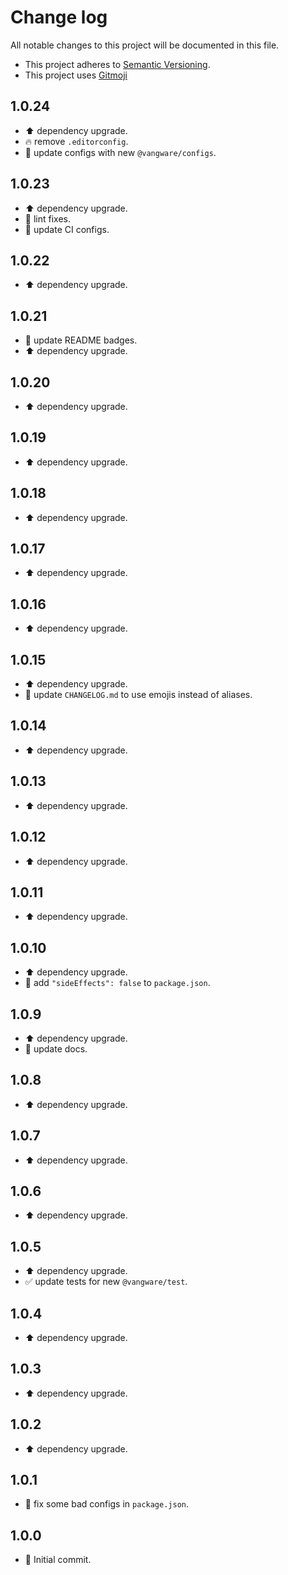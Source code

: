 # Change log

All notable changes to this project will be documented in this file.

-   This project adheres to [Semantic Versioning][semver].
-   This project uses [Gitmoji][gitmoji]

## 1.0.24

-   ⬆️ dependency upgrade.
-   🔥 remove `.editorconfig`.
-   🔧 update configs with new `@vangware/configs`.

## 1.0.23

-   ⬆️ dependency upgrade.
-   🚨 lint fixes.
-   🔧 update CI configs.

## 1.0.22

-   ⬆️ dependency upgrade.

## 1.0.21

-   📝 update README badges.
-   ⬆️ dependency upgrade.

## 1.0.20

-   ⬆️ dependency upgrade.

## 1.0.19

-   ⬆️ dependency upgrade.

## 1.0.18

-   ⬆️ dependency upgrade.

## 1.0.17

-   ⬆️ dependency upgrade.

## 1.0.16

-   ⬆️ dependency upgrade.

## 1.0.15

-   ⬆️ dependency upgrade.
-   📝 update `CHANGELOG.md` to use emojis instead of aliases.

## 1.0.14

-   ⬆️ dependency upgrade.

## 1.0.13

-   ⬆️ dependency upgrade.

## 1.0.12

-   ⬆️ dependency upgrade.

## 1.0.11

-   ⬆️ dependency upgrade.

## 1.0.10

-   ⬆️ dependency upgrade.
-   🔧 add `"sideEffects": false` to `package.json`.

## 1.0.9

-   ⬆️ dependency upgrade.
-   📝 update docs.

## 1.0.8

-   ⬆️ dependency upgrade.

## 1.0.7

-   ⬆️ dependency upgrade.

## 1.0.6

-   ⬆️ dependency upgrade.

## 1.0.5

-   ⬆️ dependency upgrade.
-   ✅ update tests for new `@vangware/test`.

## 1.0.4

-   ⬆️ dependency upgrade.

## 1.0.3

-   ⬆️ dependency upgrade.

## 1.0.2

-   ⬆️ dependency upgrade.

## 1.0.1

-   🔧 fix some bad configs in `package.json`.

## 1.0.0

-   🎉 Initial commit.

<!-- References -->

[gitmoji]: https://gitmoji.dev/
[semver]: https://semver.org/

